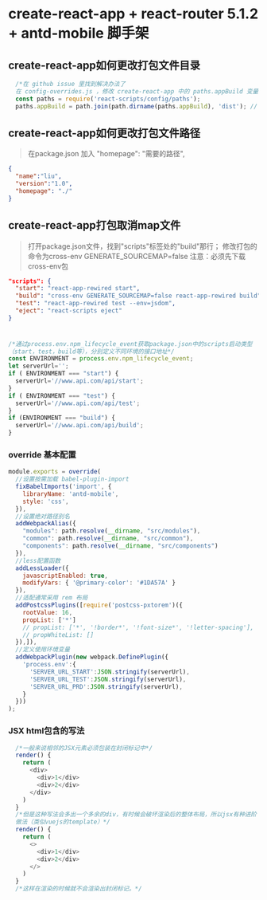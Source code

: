 # create-react-app + react-router 5.1.2 + antd-mobile 脚手架

## create-react-app如何更改打包文件目录

```javascript
  /*在 github issue 里找到解决办法了
  在 config-overrides.js ，修改 create-react-app 中的 paths.appBuild 变量就可以了。*/
  const paths = require('react-scripts/config/paths');
  paths.appBuild = path.join(path.dirname(paths.appBuild), 'dist'); // 修改打包目录
```
## create-react-app如何更改打包文件路径
>在package.json 加入
>"homepage": "需要的路径",
```json
{
  "name":"liu",
  "version":"1.0",
  "homepage": "./"
}
```
## create-react-app打包取消map文件
>打开package.json文件，找到"scripts"标签处的"build"那行；
>修改打包的命令为cross-env GENERATE_SOURCEMAP=false
>注意：必须先下载cross-env包
```json
"scripts": {
  "start": "react-app-rewired start",
  "build": "cross-env GENERATE_SOURCEMAP=false react-app-rewired build",
  "test": "react-app-rewired test --env=jsdom",
  "eject": "react-scripts eject"
}
```

###
```javascript

/*通过process.env.npm_lifecycle_event获取package.json中的scripts启动类型
（start，test，build等），分别定义不同环境的接口地址*/
const ENVIRONMENT = process.env.npm_lifecycle_event;
let serverUrl='';
if ( ENVIRONMENT === "start") {
  serverUrl='//www.api.com/api/start';
}
if ( ENVIRONMENT === "test") {
  serverUrl='//www.api.com/api/test';
}
if (ENVIRONMENT === "build") {
  serverUrl='//www.api.com/api/build';
}

```

### override 基本配置

```javascript
module.exports = override(
  //设置按需加载 babel-plugin-import
  fixBabelImports('import', {
    libraryName: 'antd-mobile',
    style: 'css',
  }),
  //设置绝对路径别名
  addWebpackAlias({
    "modules": path.resolve(__dirname, "src/modules"),
    "common": path.resolve(__dirname, "src/common"),
    "components": path.resolve(__dirname, "src/components")
  }),
  //less配置函数
  addLessLoader({
    javascriptEnabled: true,
    modifyVars: { '@primary-color': '#1DA57A' }
  }),
  //适配通常采用 rem 布局
  addPostcssPlugins([require('postcss-pxtorem')({
    rootValue: 16,
    propList: ['*']
    // propList: ['*', '!border*', '!font-size*', '!letter-spacing'],
    // propWhiteList: []
  }),]),
  //定义使用环境变量
  addWebpackPlugin(new webpack.DefinePlugin({
    'process.env':{
      'SERVER_URL_START':JSON.stringify(serverUrl),
      'SERVER_URL_TEST':JSON.stringify(serverUrl),
      'SERVER_URL_PRD':JSON.stringify(serverUrl),
    }
  }))
);
```
### JSX html包含的写法
```javascript
  /*一般来说相邻的JSX元素必须包装在封闭标记中*/
  render() {
    return (
      <div>
        <div>1</div>
        <div>2</div>
      </div>
    )
  }
  /*但是这种写法会多出一个多余的div，有时候会破坏渲染后的整体布局，所以jsx有种进阶
  做法（类似vuejs的template）*/
  render() {
    return (
      <>
        <div>1</div>
        <div>2</div>
      </>
    )
  }
  /*这样在渲染的时候就不会渲染出封闭标记。*/
```